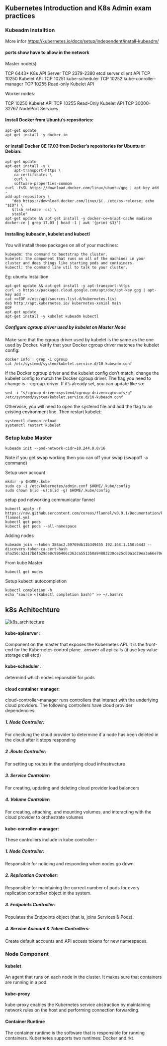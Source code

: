 ## Kubernetes Introduction and K8s Admin exam practices

### Kubeadm Installtion

More infor https://kubernetes.io/docs/setup/independent/install-kubeadm/

#### ports show have to allow in the network

Master node(s)

TCP 6443* K8s API Server
TCP 2379-2380 etcd server client API
TCP 10250 Kubelet API
TCP 10251 kube-scheduler
TCP 10252 kube-conroller-manager
TCP 10255 Read-only Kubelet API

Worker nodes:

TCP 10250 Kubelet API
TCP 10255 Read-Only Kubelet API
TCP 30000-32767 NodePort Services

#### Install Docker from Ubuntu’s repositories:

    apt-get update
    apt-get install -y docker.io


#### or install Docker CE 17.03 from Docker’s repositories for Ubuntu or Debian:

    apt-get update
    apt-get install -y \
        apt-transport-https \
        ca-certificates \
        curl \
        software-properties-common
    curl -fsSL https://download.docker.com/linux/ubuntu/gpg | apt-key add -
    add-apt-repository \
       "deb https://download.docker.com/linux/$(. /etc/os-release; echo "$ID") \
       $(lsb_release -cs) \
       stable"
    apt-get update && apt-get install -y docker-ce=$(apt-cache madison docker-ce | grep 17.03 | head -1 | awk '{print $3}')


#### Installing kubeadm, kubelet and kubectl

You will install these packages on all of your machines:

    kubeadm: the command to bootstrap the cluster.
    kubelet: the component that runs on all of the machines in your cluster and does things like starting pods and containers.
    kubectl: the command line util to talk to your cluster.

Eg: ubuntu Installtion

    apt-get update && apt-get install -y apt-transport-https
    curl -s https://packages.cloud.google.com/apt/doc/apt-key.gpg | apt-key add -
    cat <<EOF >/etc/apt/sources.list.d/kubernetes.list
    deb http://apt.kubernetes.io/ kubernetes-xenial main
    EOF
    apt-get update
    apt-get install -y kubelet kubeadm kubectl

##### Configure cgroup driver used by kubelet on Master Node

Make sure that the cgroup driver used by kubelet is the same as the one used by Docker. Verify that your Docker cgroup driver matches the kubelet config:

    docker info | grep -i cgroup
    cat /etc/systemd/system/kubelet.service.d/10-kubeadm.conf

If the Docker cgroup driver and the kubelet config don’t match, change the kubelet config to match the Docker cgroup driver. The flag you need to change is --cgroup-driver. If it’s already set, you can update like so:

    sed -i "s/cgroup-driver=systemd/cgroup-driver=cgroupfs/g" /etc/systemd/system/kubelet.service.d/10-kubeadm.conf

Otherwise, you will need to open the systemd file and add the flag to an existing environment line.
Then restart kubelet:

    systemctl daemon-reload
    systemctl restart kubelet

### Setup kube Master

    kubeadm init --pod-network-cidr=10.244.0.0/16

Note if you get swap working then you can off your swap (swapoff -a command)

Setup user account

    mkdir -p $HOME/.kube
    sudo cp -i /etc/kubernetes/admin.conf $HOME/.kube/config
    sudo chown $(id -u):$(id -g) $HOME/.kube/config

setup pod networking communicator fannel

    kubectl apply -f https://raw.githubusercontent.com/coreos/flannel/v0.9.1/Documentation/kube-flannel.yml
    kubectl get pods
    kubectl get pods --all-namespace

Adding nodes

    kubeadm join --token 388ac2.59769db11b349455 192.168.1.150:6443 --discovery-token-ca-cert-hash sha256:a2a17bdfb29de8c986406c362ca5513b0a94883238ce25c80a1d29ea3a66e70e

From kube Master

    kubectl get nodes

Setup  kubectl autocompletion

    kubectl completion -h
    echo "source <(kubectl completion bash)" >> ~/.bashrc

## k8s Achitechture

![k8s_architecture](https://github.com/Kasunmadura/k8s/blob/master/images/k8s_architecture.png)

#### kube-apiserver :

Component on the master that exposes the Kubernetes API. It is the front-end for the Kubernetes control plane. .answer all api calls (it use key value storage call etcd)

#### kube-scheduler :

determind which nodes reponsible for pods

#### cloud container manager:

cloud-controller-manager runs controllers that interact with the underlying cloud providers.
The following controllers have cloud provider dependencies:

#####   1. Node Controller:
For checking the cloud provider to determine if a node has been deleted in the cloud after it stops responding

#####   2 .Route Controller:
For setting up routes in the underlying cloud infrastructure

#####   3. Service Controller:
For creating, updating and deleting cloud provider load balancers

#####   4. Volume Controller:
For creating, attaching, and mounting volumes, and interacting with the cloud provider to orchestrate volumes

#### kube-conroller-manager:

These controllers include in kube controller -

#####   1. Node Controller:
Responsible for noticing and responding when nodes go down.

#####   2. Replication Controller:
Responsible for maintaining the correct number of pods for every replication controller object in the system.

#####   3. Endpoints Controller:
Populates the Endpoints object (that is, joins Services & Pods).

#####   4. Service Account & Token Controllers:
 Create default accounts and API access tokens for new namespaces.

### Node Component

#### kubelet

An agent that runs on each node in the cluster. It makes sure that containers are running in a pod.

#### kube-proxy
kube-proxy enables the Kubernetes service abstraction by maintaining network rules on the host and performing connection forwarding.


#### Container Runtime
The container runtime is the software that is responsible for running containers. Kubernetes supports two runtimes: Docker and rkt.
